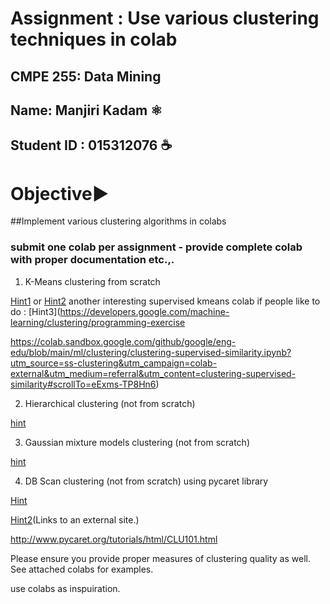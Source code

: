 # Assignment : Use various clustering techniques in colab 

## CMPE 255: Data Mining
## Name: Manjiri Kadam ⚛
## Student ID : 015312076 ☕

# Objective▶

##Implement various clustering algorithms in colabs

 
### submit one colab per assignment - provide complete colab with proper documentation etc.,. 

 

1.  K-Means clustering from scratch

[Hint1](https://colab.sandbox.google.com/github/SANTOSHMAHER/Machine-Learning-Algorithams/blob/master/K_Means_algorithm_using_Python_from_scratch_.ipynb)
or [Hint2](https://colab.sandbox.google.com/github/jakevdp/PythonDataScienceHandbook/blob/master/notebooks/05.11-K-Means.ipynb)
another interesting supervised kmeans colab if people like to do : [Hint3](https://developers.google.com/machine-learning/clustering/programming-exercise 

https://colab.sandbox.google.com/github/google/eng-edu/blob/main/ml/clustering/clustering-supervised-similarity.ipynb?utm_source=ss-clustering&utm_campaign=colab-external&utm_medium=referral&utm_content=clustering-supervised-similarity#scrollTo=eExms-TP8Hn6)
 

2.  Hierarchical clustering (not from scratch)

[hint](https://colab.sandbox.google.com/github/saskeli/data-analysis-with-python-summer-2019/blob/master/clustering.ipynb)

3.  Gaussian mixture models clustering (not from scratch)

 

[hint](https://colab.sandbox.google.com/github/jakevdp/PythonDataScienceHandbook/blob/master/notebooks/05.12-Gaussian-Mixtures.ipynb)

 

4. DB Scan clustering (not from scratch) using pycaret library 

[Hint](https://pycaret.org/create-model/)

[Hint2](https://towardsdatascience.com/clustering-made-easy-with-pycaret-656316c0b080)(Links to an external site.)

http://www.pycaret.org/tutorials/html/CLU101.html

Please ensure you provide proper measures of clustering quality as well. See attached colabs for examples.

use colabs as inspuiration.
